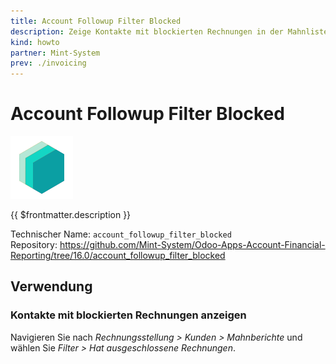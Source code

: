 ```yaml
---
title: Account Followup Filter Blocked
description: Zeige Kontakte mit blockierten Rechnungen in der Mahnliste.
kind: howto
partner: Mint-System
prev: ./invoicing
---
```

# Account Followup Filter Blocked
![icon_oms_box](attachments/icons_odoo_mint_system.png)

{{ $frontmatter.description }}

Technischer Name: `account_followup_filter_blocked`\
Repository: <https://github.com/Mint-System/Odoo-Apps-Account-Financial-Reporting/tree/16.0/account_followup_filter_blocked>

## Verwendung

### Kontakte mit blockierten Rechnungen anzeigen

Navigieren Sie nach *Rechnungsstellung > Kunden > Mahnberichte* und wählen Sie *Filter > Hat ausgeschlossene Rechnungen*.
